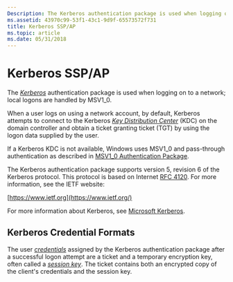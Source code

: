 ```yaml
---
Description: The Kerberos authentication package is used when logging on to a network; local logons are handled by MSV1\_0.
ms.assetid: 43970c99-53f1-43c1-9d9f-65573572f731
title: Kerberos SSP/AP
ms.topic: article
ms.date: 05/31/2018
---
```


# Kerberos SSP/AP

The [*Kerberos*](../secgloss/k-gly.md) authentication package is used when logging on to a network; local logons are handled by MSV1\_0.

When a user logs on using a network account, by default, Kerberos attempts to connect to the Kerberos [*Key Distribution Center*](../secgloss/k-gly.md) (KDC) on the domain controller and obtain a ticket granting ticket (TGT) by using the logon data supplied by the user.

If a Kerberos KDC is not available, Windows uses MSV1\_0 and pass-through authentication as described in [MSV1\_0 Authentication Package](msv1-0-authentication-package.md).

The Kerberos authentication package supports version 5, revision 6 of the Kerberos protocol. This protocol is based on Internet [RFC 4120](https://www.ietf.org/rfc/rfc4120.txt). For more information, see the IETF website:

[https://www.ietf.org](https://www.ietf.org/)

For more information about Kerberos, see [Microsoft Kerberos](microsoft-kerberos.md).

## Kerberos Credential Formats

The user [*credentials*](../secgloss/c-gly.md) assigned by the Kerberos authentication package after a successful logon attempt are a ticket and a temporary encryption key, often called a [*session key*](../secgloss/s-gly.md). The ticket contains both an encrypted copy of the client's credentials and the session key.

 

 